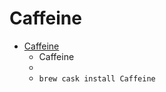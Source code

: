 # Caffeine
- [Caffeine](https://intelliscapesolutions.com/apps/caffeine)
  -  Caffeine
  - 
  - `brew cask install Caffeine`

